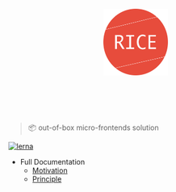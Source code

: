 <h1 align="center">
  <br>
	<img width="128" src="media/logo.png" alt="Rice">
  <br>
  <br>
  <br>
</h1>

> 📦 out-of-box micro-frontends solution

[![lerna](https://img.shields.io/badge/maintained%20with-lerna-cc00ff.svg)](https://lernajs.io/)

* Full Documentation
  * [Motivation](./docs/motivation.md)
  * [Principle](./docs/principle.md)
